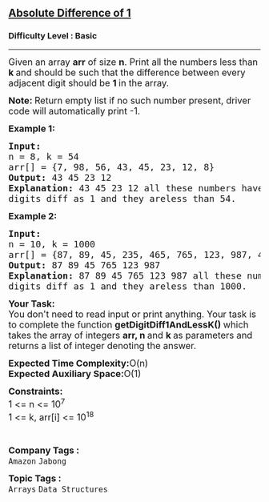 <h2><a href="https://www.geeksforgeeks.org/problems/absolute-difference-11156/1?page=3&category=Arrays&difficulty=Basic&sortBy=submissions">Absolute Difference of 1</a></h2><h3>Difficulty Level : Basic</h3><hr><div class="problems_problem_content__Xm_eO"><p><span style="font-size:18px">Given an array <strong>arr</strong> of size <strong>n</strong>. Print all the numbers less than <strong>k&nbsp;</strong>and should be such that the difference between every adjacent digit should be <strong>1&nbsp;</strong>in the array.</span></p>

<p><span style="font-size:18px"><strong>Note: </strong>Return empty list if no such number present, driver code will automatically print -1.</span></p>

<p><span style="font-size:18px"><strong>Example 1:</strong></span></p>

<pre><span style="font-size:18px"><strong>Input:
</strong>n = 8, k = 54
arr[] = {7, 98, 56, 43, 45, 23, 12, 8}
<strong>Output:</strong> 43 45 23 12
<strong>Explanation:</strong> 43 45 23 12 all these numbers have adjacent 
digits diff as 1 and they areless than 54.</span></pre>

<p><span style="font-size:18px"><strong>Example 2:</strong></span></p>

<pre><span style="font-size:18px"><strong>Input:
</strong>n = 10, k = 1000
arr[] = {87, 89, 45, 235, 465, 765, 123, 987, 499, 655}
<strong>Output:</strong> 87 89 45 765 123 987
<strong>Explanation:</strong> 87 89 45 765 123 987 all these numbers have adjacent
digits diff as 1 and they areless than 1000.</span>
</pre>

<p><span style="font-size:18px"><strong>Your Task:</strong><br>
You don't need to read input or print anything. Your task is to complete the function&nbsp;<strong>getDigitDiff1AndLessK()&nbsp;</strong>which takes the array of integers&nbsp;<strong>arr, n&nbsp;</strong>and&nbsp;<strong>k&nbsp;</strong>as parameters and returns a list of integer denoting the answer.</span></p>

<p><span style="font-size:18px"><strong>Expected Time Complexity:</strong>O(n)<br>
<strong>Expected Auxiliary Space:</strong>O(1)</span></p>

<p><span style="font-size:18px"><strong>Constraints:</strong><br>
1 &lt;= n &lt;= 10<sup>7</sup><br>
1 &lt;= k, arr[i] &lt;= 10<sup>18</sup></span></p>

<p>&nbsp;</p>
</div><p><span style=font-size:18px><strong>Company Tags : </strong><br><code>Amazon</code>&nbsp;<code>Jabong</code>&nbsp;<br><p><span style=font-size:18px><strong>Topic Tags : </strong><br><code>Arrays</code>&nbsp;<code>Data Structures</code>&nbsp;